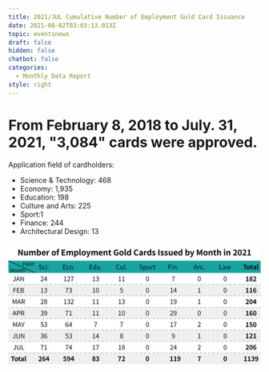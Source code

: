 ```yaml
---
title: 2021/JUL Cumulative Number of Employment Gold Card Issuance
date: 2021-08-02T03:03:13.013Z
topic: eventsnews
draft: false
hidden: false
chatbot: false
categories:
  - Monthly Data Report
style: right
---
```

# From February 8, 2018 to July. 31, 2021, "3,084" cards were approved.

Application field of cardholders:

* Science & Technology: 468
* Economy: 1,935
* Education: 198
* Culture and Arts: 225
* Sport:1
* Finance: 244
* Architectural Design: 13

![Number of Employment Gold Cards Issued by Month-July](/cms-uploads/2021年台灣就業金卡每月核發數-7英.jpg "Number of Employment Gold Cards Issued by Month-July")